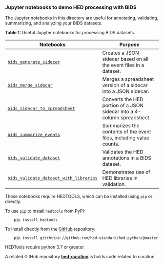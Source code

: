 ### Jupyter notebooks to demo HED processing with BIDS

The Jupyter notebooks in this directory are useful for annotating,
validating, summarizing, and analyzing your BIDS datasets.

**Table 1:** Useful Jupyter notebooks for processing BIDS datasets.

|Notebooks                 | Purpose                            | 
| ------------------------ | ---------------------------------- | 
| [`bids_generate_sidecar`](https://github.com/hed-standard/hed-examples/blob/main/hedcode/jupyter_notebooks/bids_generate_sidecar.ipynb)  | Creates a JSON sidecar based on all the event files in a dataset. |
| [`bids_merge_sidecar`](https://github.com/hed-standard/hed-examples/blob/main/hedcode/jupyter_notebooks/bids_merge_sidecar.ipynb)    | Merges a spreadsheet version of a sidecar into a JSON sidecar. |
| [`bids_sidecar_to_spreadsheet`](https://github.com/hed-standard/hed-examples/blob/main/hedcode/jupyter_notebooks/bids_sidecar_to_spreadsheet.ipynb) | Converts the HED portion of a JSON sidecar into a 4-column spreadsheet. |
| [`bids_summarize_events`](https://github.com/hed-standard/hed-examples/blob/main/hedcode/jupyter_notebooks/bids_summarize_events.ipynb) | Summarizes the contents of the event files, including value counts.
| [`bids_validate_dataset`](https://github.com/hed-standard/hed-examples/blob/main/hedcode/jupyter_notebooks/bids_validate_dataset.ipynb)   | Validates the HED annotations in a BIDS dataset. |  
| [`bids_validate_dataset_with_libraries`](https://github.com/hed-standard/hed-examples/blob/main/hedcode/jupyter_notebooks/bids_validate_dataset_with_libraries.ipynb)   | Demonstrates use of HED libraries in validation. |  

These notebooks require HEDTOOLS, which can be installed using `pip` or directly.

To use `pip` to install `hedtools` from PyPI:

   ```
       pip install hedtools
   ```

To install directly from the 
[GitHub](https://github.com/hed-standard/hed-python) repository:

   ```
       pip install git+https://github.com/hed-standard/hed-python/@master
   ```

HEDTools require python 3.7 or greater.

A related GitHub repository
[**hed-curation**](https://github.com/hed-standard/hed-curation)
is holds code related to curation.